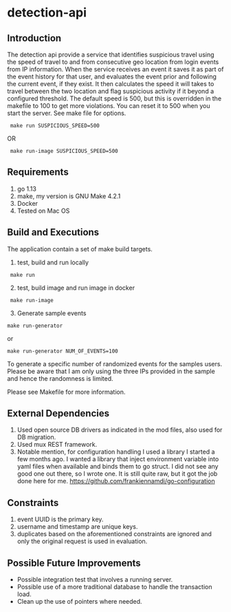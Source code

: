 # detection-api

## Introduction

The detection api provide a service that identifies suspicious travel using the speed of travel to and from 
consecutive geo location from login events from IP information. When the service receives an event it saves
it as part of the event history for that user, and evaluates the event prior and following the current event, if they
exist. It then calculates the speed it will takes to travel between the two location and flag suspicious 
activity if it beyond a configured threshold. The default speed is 500, but this is overridden in the makefile
to 100 to get more violations. You can reset it to 500 when you start the server. See make file for
options.

```
 make run SUSPICIOUS_SPEED=500
```

OR

```
 make run-image SUSPICIOUS_SPEED=500
```

## Requirements
1. go 1.13 
2. make, my version is GNU Make 4.2.1
3. Docker
4. Tested on Mac OS

## Build and Executions

The application contain a set of make build targets. 

1. test, build and run locally 

```
 make run
```

2. test, build image and run image in docker 

```
 make run-image
```

3. Generate sample events

``` 
make run-generator
```
or 

```
make run-generator NUM_OF_EVENTS=100
```

To generate a specific number of randomized events for the samples users. Please be aware that 
I am only using the three IPs provided in the sample and hence the randomness is limited. 

Please see Makefile for more information. 

## External Dependencies

1. Used open source DB drivers as indicated in the mod files, also used for DB migration.
2. Used mux REST framework.
3. Notable mention, for configuration handling I used a library I started a few months ago. I wanted
a library that inject environment variable into yaml files when available and binds them to go struct. I
did not see any good one out there, so I wrote one. It is still quite raw, but it got the job done here 
for me. https://github.com/frankiennamdi/go-configuration

## Constraints

1. event UUID is the primary key.
2. username and timestamp are unique keys.
3. duplicates based on the aforementioned constraints are ignored and only the original request is used in evaluation.

## Possible Future Improvements

* Possible integration test that involves a running server.
* Possible use of a more traditional database to handle the transaction load.
* Clean up the use of pointers where needed.  


